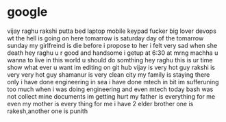 # google
vijay
raghu
rakshi
putta
bed
laptop
mobile
keypad
fucker
big lover
devops
wt the hell is going on here
tomarrow is saturday
day of the tomarrow sunday
my girlfreind is die before i propose to her
i felt very sad when she death
hey raghu u r good and handsome 
i getup at 6:30 at mrng
machha u wanna to live in this world u should do somthing
hey raghu this is ur time show what ever u want
im editing on git hub
vijay is very hot guy
rakshi is very very hot guy
shamanur is very clean city
my family is staying there only
i have done engineering in sea
i have done mtech in bit 
im sufferuning too much when i was doing engineering and even mtech
today bash was not collect mine documents
im getting hurt
my father is everything for me
even my mother is every thing for me
i have 2 elder brother
one is rakesh,another one is punith
